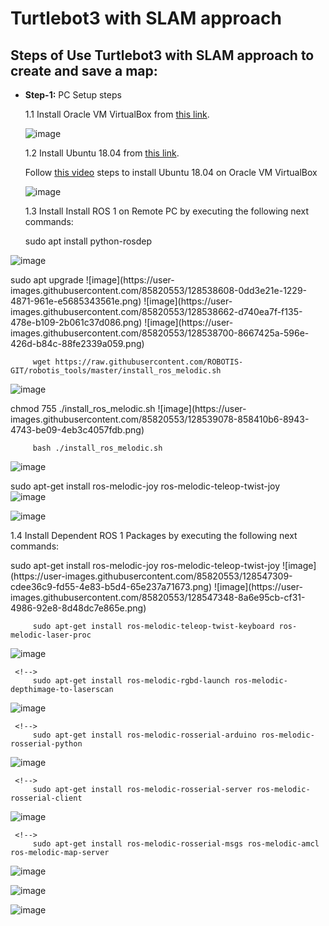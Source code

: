 # Turtlebot3 with SLAM approach

## Steps of Use Turtlebot3 with SLAM approach to create and save a map:


- **Step-1:** PC Setup steps

   1.1 Install Oracle VM VirtualBox from [this link](https://www.virtualbox.org/wiki/Downloads).
            
     ![image](https://user-images.githubusercontent.com/85820553/128093150-99c207d5-3751-4e01-809d-2661c634f070.png)



   1.2 Install Ubuntu 18.04 from [this link](https://releases.ubuntu.com/18.04).
            
   Follow [this video](https://youtu.be/QbmRXJJKsvs) steps to install Ubuntu 18.04 on Oracle VM VirtualBox
   
   
   
   ![image](https://user-images.githubusercontent.com/85820553/128093284-1557b366-e695-40c7-9f92-3767148c40b7.png)
   
   
   
    1.3 Install Install ROS 1 on Remote PC by executing the following next commands:
            
            
   <!-->
         sudo apt install python-rosdep
![image](https://user-images.githubusercontent.com/85820553/128537254-a949b4ab-dbae-46e5-ba6c-6815afd4c8ba.png)



   <!-->
         sudo apt upgrade
         
![image](https://user-images.githubusercontent.com/85820553/128538608-0dd3e21e-1229-4871-961e-e5685343561e.png)


![image](https://user-images.githubusercontent.com/85820553/128538662-d740ea7f-f135-478e-b109-2b061c37d086.png)


![image](https://user-images.githubusercontent.com/85820553/128538700-8667425a-596e-426d-b84c-88fe2339a059.png)



   <!-->
         wget https://raw.githubusercontent.com/ROBOTIS-GIT/robotis_tools/master/install_ros_melodic.sh


![image](https://user-images.githubusercontent.com/85820553/128538814-306c6798-8517-4791-bcb1-43472bc87ffb.png)



   <!-->
         chmod 755 ./install_ros_melodic.sh 
         
         
![image](https://user-images.githubusercontent.com/85820553/128539078-858410b6-8943-4743-be09-4eb3c4057fdb.png)


   <!-->
         bash ./install_ros_melodic.sh


![image](https://user-images.githubusercontent.com/85820553/128544031-2a6df814-54ae-4784-887f-2ac7c88fe05f.png)

sudo apt-get install ros-melodic-joy ros-melodic-teleop-twist-joy \
![image](https://user-images.githubusercontent.com/85820553/128544089-625c3c10-300c-467f-88c6-b77f4e591d5a.png)


![image](https://user-images.githubusercontent.com/85820553/128544108-4c9dd8a9-1b61-46a0-8a58-d7090327e771.png)



  1.4 Install Dependent ROS 1 Packages by executing the following next commands:


   <!-->
         sudo apt-get install ros-melodic-joy ros-melodic-teleop-twist-joy 
         
         
         
  ![image](https://user-images.githubusercontent.com/85820553/128547309-cdee36c9-fd55-4e83-b5d4-65e237a71673.png)
  
  
  
  ![image](https://user-images.githubusercontent.com/85820553/128547348-8a6e95cb-cf31-4986-92e8-8d48dc7e865e.png)
  
  
  
     <!-->
         sudo apt-get install ros-melodic-teleop-twist-keyboard ros-melodic-laser-proc 
         
         
![image](https://user-images.githubusercontent.com/85820553/128547766-f326786d-471a-49c8-b02a-ebcb66a8101f.png)



     <!-->
         sudo apt-get install ros-melodic-rgbd-launch ros-melodic-depthimage-to-laserscan
         
         
![image](https://user-images.githubusercontent.com/85820553/128547886-69eac8ae-e895-4053-aa8e-126c7ede7c43.png)
  


     <!-->
         sudo apt-get install ros-melodic-rosserial-arduino ros-melodic-rosserial-python
         
![image](https://user-images.githubusercontent.com/85820553/128548013-0f81d390-3b30-48af-b5b0-7a3a139e794b.png)



     <!-->
         sudo apt-get install ros-melodic-rosserial-server ros-melodic-rosserial-client
         
![image](https://user-images.githubusercontent.com/85820553/128548083-131d15a8-af2c-4dd3-91d6-8b03a4d1fba9.png)




     <!-->
         sudo apt-get install ros-melodic-rosserial-msgs ros-melodic-amcl ros-melodic-map-server
         
![image](https://user-images.githubusercontent.com/85820553/128548443-7f9db29c-4b4b-4065-a210-bd419400053f.png)



![image](https://user-images.githubusercontent.com/85820553/128548464-9ce14cab-cf76-4dd0-99e8-4c73eca55982.png)



![image](https://user-images.githubusercontent.com/85820553/128548969-f62c8649-c09b-4d1f-83b6-d0c2dd80deff.png)





